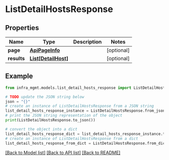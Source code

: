 # ListDetailHostsResponse


## Properties

Name | Type | Description | Notes
------------ | ------------- | ------------- | -------------
**page** | [**ApiPageInfo**](ApiPageInfo.md) |  | [optional] 
**results** | [**List[DetailHost]**](DetailHost.md) |  | [optional] 

## Example

```python
from infra_mgmt.models.list_detail_hosts_response import ListDetailHostsResponse

# TODO update the JSON string below
json = "{}"
# create an instance of ListDetailHostsResponse from a JSON string
list_detail_hosts_response_instance = ListDetailHostsResponse.from_json(json)
# print the JSON string representation of the object
print(ListDetailHostsResponse.to_json())

# convert the object into a dict
list_detail_hosts_response_dict = list_detail_hosts_response_instance.to_dict()
# create an instance of ListDetailHostsResponse from a dict
list_detail_hosts_response_from_dict = ListDetailHostsResponse.from_dict(list_detail_hosts_response_dict)
```
[[Back to Model list]](../README.md#documentation-for-models) [[Back to API list]](../README.md#documentation-for-api-endpoints) [[Back to README]](../README.md)


